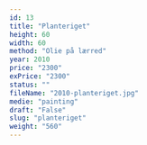 ```yaml
---
id: 13
title: "Planteriget"
height: 60
width: 60
method: "Olie på lærred"
year: 2010
price: "2300"
exPrice: "2300"
status: ""
fileName: "2010-planteriget.jpg"
medie: "painting"
draft: "False"
slug: "planteriget"
weight: "560"
---
```

